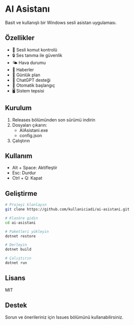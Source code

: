 # AI Asistanı

Basit ve kullanışlı bir Windows sesli asistan uygulaması.

## Özellikler

- 🎤 Sesli komut kontrolü
- 🔒 Ses tanıma ile güvenlik
- 🌤️ Hava durumu
- 📰 Haberler
- 📅 Günlük plan
- 💬 ChatGPT desteği
- 🔄 Otomatik başlangıç
- 🖥️ Sistem tepsisi

## Kurulum

1. Releases bölümünden son sürümü indirin
2. Dosyaları çıkarın:
   - AIAsistani.exe
   - config.json
3. Çalıştırın

## Kullanım

- Alt + Space: Aktifleştir
- Esc: Durdur
- Ctrl + Q: Kapat

## Geliştirme

```bash
# Projeyi klonlayın
git clone https://github.com/kullaniciadi/ai-asistani.git

# Klasöre gidin
cd ai-asistani

# Paketleri yükleyin
dotnet restore

# Derleyin
dotnet build

# Çalıştırın
dotnet run
```

## Lisans

MIT

## Destek

Sorun ve önerileriniz için Issues bölümünü kullanabilirsiniz.